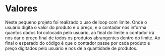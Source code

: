 # Valores
Neste pequeno projeto foi realizado o uso de loop com limite. Onde o usuário digita o valor do produto e o preço, e o contador nos informa quantos dados foi colocado pelo usuário, ao final do limite o contador irá nos dar o preço final de todos os produtos abrangentes dentro do limite.
Ao final o esperado do código é que o contador passe por cada produto e preço digitados pelo usuário e nos dê a quantidade de produtos.

